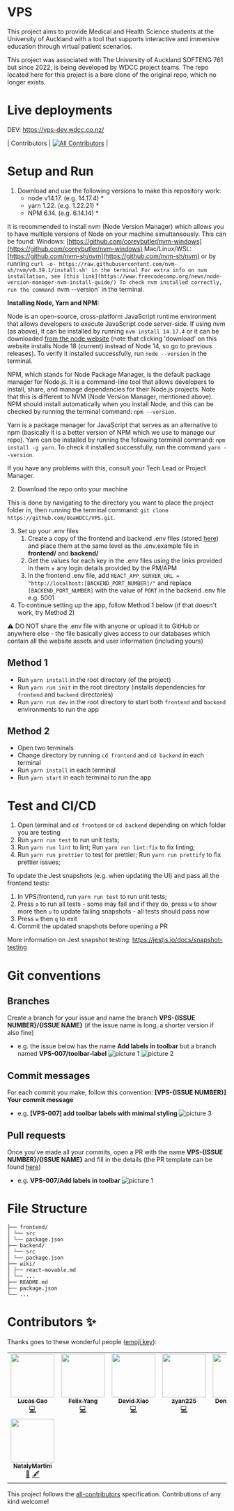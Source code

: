 # VPS

This project aims to provide Medical and Health Science students at the University of Auckland with a tool that supports interactive and immersive education through virtual patient scenarios.

This project was associated with The University of Auckland SOFTENG 761 but since 2022, is being developed by WDCC project teams. The repo located here for this project is a bare clone of the original repo, which no longer exists.

# Live deployments

DEV: https://vps-dev.wdcc.co.nz/

<!-- prettier-ignore -->
| Contributors        | [![All Contributors](https://img.shields.io/badge/all_contributors-8-orange.svg?style=flat-square)](#contributors-) |

# Setup and Run

1. Download and use the following versions to make this repository work:
    - node v14.17. (e.g. 14.17.4) \* 
    - yarn 1.22. (e.g. 1.22.21) \*
    - NPM 6.14. (e.g. 6.14.14) \*
  
  It is recommended to install nvm (Node Version Manager) which allows you to have multiple versions of Node on your machine simultaneously. This can be found:
  Windows: [https://github.com/coreybutler/nvm-windows](https://github.com/coreybutler/nvm-windows)
  Mac/Linux/WSL: [https://github.com/nvm-sh/nvm](https://github.com/nvm-sh/nvm) or by running `curl -o- https://raw.githubusercontent.com/nvm-sh/nvm/v0.39.1/install.sh' in the terminal
  For extra info on nvm installation, see [this link](https://www.freecodecamp.org/news/node-version-manager-nvm-install-guide/)
  To check nvm installed correctly, run the command `nvm --version` in the terminal.

**Installing Node, Yarn and NPM:**

Node is an open-source, cross-platform JavaScript runtime environment that allows developers to execute JavaScript code server-side.
If using nvm (as above), it can be installed by running `nvm install 14.17.4` or it can be downloaded [from the node website](https://nodejs.org/en) (note that clicking 'download' on this website installs Node 18 (current) instead of Node 14, so go to previous releases). To verify it installed successfully, run `node --version` in the terminal.

NPM, which stands for Node Package Manager, is the default package manager for Node.js. It is a command-line tool that allows developers to install, share, and manage dependencies for their Node.js projects. Note that this is different to NVM (Node Version Manager, mentioned above).
NPM should install automatically when you install Node, and this can be checked by running the terminal command: `npm --version`.

Yarn is a package manager for JavaScript that serves as an alternative to npm (basically it is a better version of NPM which we use to manage our repo).
Yarn can be installed by running the following terminal command: `npm install -g yarn`.
To check it installed successfully, run the command `yarn --version`.

If you have any problems with this, consult your Tech Lead or Project Manager.


2. Download the repo onto your machine

This is done by navigating to the directory you want to place the project folder in, then running the terminal command:
`git clone https://github.com/UoaWDCC/VPS.git`. 

3. Set up your .env files 
    1. Create a copy of the frontend and backend .env files (stored [here]()) and place them at the same level as the .env.example file in __frontend/__ and __backend/__
    3. Get the values for each key in the .env files using the links provided in them + any login details provided by the PM/APM
    4. In the frontend .env file, add `REACT_APP_SERVER_URL = "http://localhost:[BACKEND_PORT_NUMBER]/"` and replace `[BACKEND_PORT_NUMBER]` with the value of `PORT` in the backend .env file e.g. 5001
4. To continue setting up the app, follow Method 1 below (if that doesn't work, try Method 2)

⚠️ DO NOT share the .env file with anyone or upload it to GitHub or anywhere else - the file basically gives access to our databases which contain all the website assets and user information (including yours)

## Method 1

- Run `yarn install` in the root directory (of the project)
- Run `yarn run init` in the root directory (installs dependencies for `frontend` and `backend` directories)
- Run `yarn run dev` in the root directory to start both `frontend` and `backend` environments to run the app

## Method 2

- Open two terminals
- Change directory by running `cd frontend` and `cd backend` in each terminal
- Run `yarn install` in each terminal
- Run `yarn start` in each terminal to run the app

# Test and CI/CD

1. Open terminal and `cd frontend` or `cd backend` depending on which folder you are testing
2. Run `yarn run test` to run unit tests;
3. Run `yarn run lint` to lint; Run `yarn run lint:fix` to fix linting;
4. Run `yarn run prettier` to test for prettier; Run `yarn run prettify` to fix prettier issues;

To update the Jest snapshots (e.g. when updating the UI) and pass all the frontend tests:
1. In VPS/frontend, run `yarn run test` to run unit tests;
2. Press `a` to run all tests - some may fail and if they do, press `w` to show more then `u` to update failing snapshots - all tests should pass now
3. Press `w` then `q` to exit
4. Commit the updated snapshots before opening a PR

More information on Jest snapshot testing: https://jestjs.io/docs/snapshot-testing

# Git conventions

## Branches

Create a branch for your issue and name the branch __VPS-{ISSUE NUMBER}/{ISSUE NAME}__ (if the issue name is long, a shorter version if also fine)
  - e.g. the issue below has the name __Add labels in toolbar__ but a branch named __VPS-007/toolbar-label__
![picture 1](images/97c5a60476136bad6a548f65d9bea375b1b0934fc378a53cb54920bbb5ee0897.png)
![picture 2](images/d915d14397f3a85223e85e824f70f1545f538d87f638bd888071d2fb6756de3c.png)  

## Commit messages

For each commit you make, follow this convention: __[VPS-{ISSUE NUMBER}] Your commit message__
  - e.g. __[VPS-007] add toolbar labels with minimal styling__
![picture 3](images/8a5fac4d45ed78c426c0fb7895c51ddd9f7e942d19549312091180d83254f170.png)  


## Pull requests

Once you've made all your commits, open a PR with the name __VPS-{ISSUE NUMBER}/{ISSUE NAME}__ and fill in the details (the PR template can be found [here]( https://github.com/UoaWDCC/VPS/blob/master/.github/pull_request_template.md))
  - e.g. __VPS-007/Add labels in toolbar__
![picture 1](images/0eeffe2bfa8023951ea66309f2227a02f700d20f61516555641970dba3d37bd6.png)  

# File Structure

```.
├── frontend/
│ └── src
│ └── package.json
├── backend/
│ └── src
│ └── package.json
├── wiki/
│ ├── react-movable.md
│ └── ...
├── README.md
├── package.json
└── ...
```

# Contributors ✨

Thanks goes to these wonderful people ([emoji key](https://allcontributors.org/docs/en/emoji-key)):

<!-- ALL-CONTRIBUTORS-LIST:START - Do not remove or modify this section -->
<!-- prettier-ignore-start -->
<!-- markdownlint-disable -->
<table>
  <tr>
    <td align="center"><a href="https://github.com/lucas2005gao"><img src="https://avatars.githubusercontent.com/u/48196609?v=4?s=100" width="100px;" alt=""/><br /><sub><b>Lucas Gao</b></sub></a><br /><a href="https://github.com/lucas2005gao/REACT Template/commits?author=lucas2005gao" title="Code">💻</a></td>
    <td align="center"><a href="https://github.com/flexzy"><img src="https://avatars.githubusercontent.com/u/49087744?v=4?s=100" width="100px;" alt=""/><br /><sub><b>Felix Yang</b></sub></a><br /><a href="https://github.com/lucas2005gao/REACT Template/commits?author=flexzy" title="Code">💻</a></td>
    <td align="center"><a href="https://github.com/David-Xia0"><img src="https://avatars.githubusercontent.com/u/50573329?v=4?s=100" width="100px;" alt=""/><br /><sub><b>David Xiao</b></sub></a><br /><a href="https://github.com/lucas2005gao/REACT Template/commits?author=David-Xia0" title="Code">💻</a></td>
    <td align="center"><a href="https://github.com/zyan225"><img src="https://avatars.githubusercontent.com/u/52368549?v=4?s=100" width="100px;" alt=""/><br /><sub><b>zyan225</b></sub></a><br /><a href="https://github.com/lucas2005gao/REACT Template/commits?author=zyan225" title="Code">💻</a></td>
    <td align="center"><a href="https://github.com/dongmeilim"><img src="https://avatars.githubusercontent.com/u/52555301?v=4?s=100" width="100px;" alt=""/><br /><sub><b>Dong Mei Lim</b></sub></a><br /><a href="https://github.com/lucas2005gao/REACT Template/commits?author=dongmeilim" title="Code">💻</a></td>
    <td align="center"><a href="https://github.com/annithinggoes"><img src="https://avatars.githubusercontent.com/u/52563454?v=4?s=100" width="100px;" alt=""/><br /><sub><b>annithinggoes</b></sub></a><br /><a href="https://github.com/lucas2005gao/REACT Template/commits?author=annithinggoes" title="Code">💻</a></td>
    <td align="center"><a href="https://github.com/afei088"><img src="https://avatars.githubusercontent.com/u/60560589?v=4?s=100" width="100px;" alt=""/><br /><sub><b>Andrew Fei</b></sub></a><br /><a href="https://github.com/lucas2005gao/REACT Template/commits?author=afei088" title="Code">💻</a></td>
  </tr>
  <tr>
    <td align="center"><a href="https://github.com/NatalyMartini"><img src="https://avatars.githubusercontent.com/u/79951216?v=4?s=100" width="100px;" alt=""/><br /><sub><b>NatalyMartini</b></sub></a><br /><a href="#business-NatalyMartini" title="Business development">💼</a> <a href="#content-NatalyMartini" title="Content">🖋</a></td>
  </tr>
</table>

<!-- markdownlint-restore -->
<!-- prettier-ignore-end -->

<!-- ALL-CONTRIBUTORS-LIST:END -->

This project follows the [all-contributors](https://github.com/all-contributors/all-contributors) specification. Contributions of any kind welcome!
